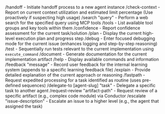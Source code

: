 /handoff - Initiate handoff process to a new agent instance
 /check-context - Report on current context utilization and estimated limit percentage (Use proactively if suspecting high usage)
 /search "query" - Perform a web search for the specified query using MCP tools
 /tools - List available tool groups and key tools within them
 /confidence - Report confidence assessment for the current task/solution
 /plan - Display the current high-level execution plan and progress step
 /debug - Enter focused debugging mode for the current issue (enhances logging and step-by-step reasoning)
 /test - Sequentially run tests relevant to the current implementation using `execute_command`
 /document - Generate documentation for the current implementation artifact
 /help - Display available commands and information
 /feedback "message" - Record user feedback for the internal learning system (appends to a specific learning feedback file)
 /explain - Provide detailed explanation of the current approach or reasoning
 /fastpath - Request expedited processing for a task identified as routine (uses pre-defined sequences)
 /delegate-to [agent-slug] "task" - Delegate a specific task to another agent
 /request-review "artifact-path" - Request review of a specific artifact (e.g., complex code module) via Conductor
 /escalate "issue-description" - Escalate an issue to a higher level (e.g., the agent that assigned the task)
